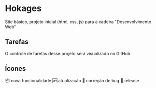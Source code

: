# Hokages
Site básico, projeto inicial (html, css, js) para a cadeira "Desenvolvimento Web"

## Tarefas
O controle de tarefas desse projeto será visualizado no GitHub

## Ícones

:package: nova funcionalidade
:up: atualização
:bug: correção de bug
:checkered_flag: release